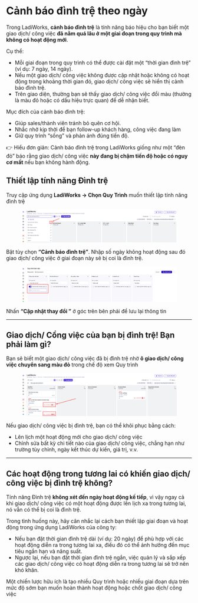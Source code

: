 # Cảnh báo đình trệ theo ngày

Trong LadiWorks, **cảnh báo đình trệ** là tính năng báo hiệu cho bạn biết một giao dịch/ công việc **đã nằm quá lâu ở một giai đoạn trong quy trình mà không có hoạt động mới**.

Cụ thể:

* Mỗi giai đoạn trong quy trình có thể được cài đặt một “thời gian đình trệ” (ví dụ: 7 ngày, 14 ngày).
* Nếu một giao dịch/ công việc không được cập nhật hoặc không có hoạt động trong khoảng thời gian đó, giao dịch/ công việc sẽ hiển thị cảnh báo đình trệ.
* Trên giao diện, thường bạn sẽ thấy giao dịch/ công việc  đổi màu (thường là màu đỏ hoặc có dấu hiệu trực quan) để dễ nhận biết.

Mục đích của cảnh báo đình trệ:

* Giúp sales/thành viên tránh bỏ quên cơ hội.
* Nhắc nhở kịp thời để bạn follow-up khách hàng, công việc đang làm&#x20;
* Giữ quy trình  “sống” và phản ánh đúng tiến độ.

👉 Hiểu đơn giản: Cảnh báo đình trệ trong LadiWorks giống như một “đèn đỏ” báo rằng giao dịch/ công việc **này đang bị chậm tiến độ hoặc có nguy cơ mất** nếu bạn không hành động.

## Thiết lập tính năng Đình trệ

Truy cập ứng dụng **LadiWorks -> Chọn Quy Trình** muốn thiết lập tính năng đình trệ&#x20;

<figure><img src="../../.gitbook/assets/image (1463).png" alt=""><figcaption></figcaption></figure>



Bật tùy chọn **“Cảnh báo đình trệ”**. Nhập số ngày không hoạt động sau đó giao dịch/ công việc ở giai đoạn này sẽ bị coi là đình trệ.

<figure><img src="../../.gitbook/assets/image (1464).png" alt=""><figcaption></figcaption></figure>

Nhấn **“Cập nhật thay đổi ”** ở góc trên bên phải để lưu lại thông tin&#x20;

***

## Giao dịch/ Cồng việc của bạn bị đình trệ! Bạn phải làm gì?

Bạn sẽ biết một giao dịch/ công việc đã bị đình trệ nhờ **ô giao dịch/ công việc chuyển sang màu đỏ** trong chế độ xem Quy trình&#x20;

<figure><img src="../../.gitbook/assets/image (1466).png" alt=""><figcaption></figcaption></figure>

Nếu giao dịch/ công việc bị đình trệ, bạn có thể khôi phục bằng cách:

* Lên lịch một hoạt động mới cho giao dịch/ công việc
* Chỉnh sửa bất kỳ chi tiết nào của giao dịch/ công việc, chẳng hạn như trường tùy chỉnh, ngày kết thúc dự kiến, giá trị, v.v.

***

## Các hoạt động trong tương lai có khiến giao dịch/ công việc bị đình trệ không?

Tính năng Đình trệ **không xét đến ngày hoạt động kế tiếp**, vì vậy ngay cả khi giao dịch/ công việc có một hoạt động được lên lịch xa trong tương lai, nó vẫn có thể bị coi là đình trệ.

Trong tình huống này, hãy cân nhắc lại cách bạn thiết lập giai đoạn và hoạt động trong ứng dụng LadiWorks của công ty:

* Nếu bạn đặt thời gian đình trệ dài (ví dụ: 20 ngày) để phù hợp với các hoạt động diễn ra trong tương lai xa, điều đó có thể ảnh hưởng đến mục tiêu ngắn hạn và năng suất.
* Ngược lại, nếu bạn đặt thời gian đình trệ ngắn, việc quản lý và sắp xếp các giao dịch/ công việc có hoạt động diễn ra trong tương lai sẽ trở nên khó khăn.

Một chiến lược hữu ích là tạo nhiều Quy trình  hoặc nhiều giai đoạn dựa trên mức độ sớm bạn muốn hoàn thành hoạt động hoặc chốt giao dịch/ công việc
